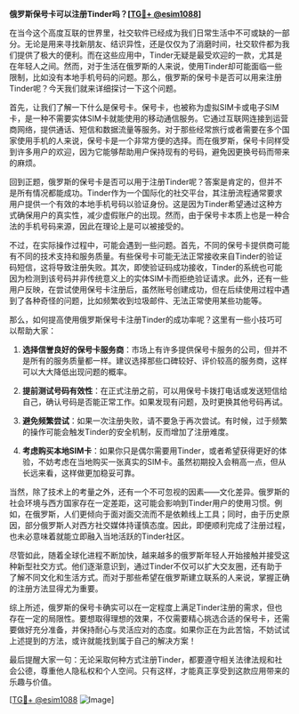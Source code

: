 **俄罗斯保号卡可以注册Tinder吗？[[TG💪+ @esim1088](https://t.me/s/esim1088)]**

在当今这个高度互联的世界里，社交软件已经成为我们日常生活中不可或缺的一部分。无论是用来寻找新朋友、结识异性，还是仅仅为了消磨时间，社交软件都为我们提供了极大的便利。而在这些应用中，Tinder无疑是最受欢迎的一款，尤其是在年轻人之间。然而，对于生活在俄罗斯的人来说，使用Tinder却可能面临一些限制，比如没有本地手机号码的问题。那么，俄罗斯的保号卡是否可以用来注册Tinder呢？今天我们就来详细探讨一下这个问题。

首先，让我们了解一下什么是保号卡。保号卡，也被称为虚拟SIM卡或电子SIM卡，是一种不需要实体SIM卡就能使用的移动通信服务。它通过互联网连接到运营商网络，提供通话、短信和数据流量等服务。对于那些经常旅行或者需要在多个国家使用手机的人来说，保号卡是一个非常方便的选择。而在俄罗斯，保号卡同样受到许多用户的欢迎，因为它能够帮助用户保持现有的号码，避免因更换号码而带来的麻烦。

回到正题，俄罗斯的保号卡是否可以用于注册Tinder呢？答案是肯定的，但并不是所有情况都能成功。Tinder作为一个国际化的社交平台，其注册流程通常要求用户提供一个有效的本地手机号码以验证身份。这是因为Tinder希望通过这种方式确保用户的真实性，减少虚假账户的出现。然而，由于保号卡本质上也是一种合法的手机号码来源，因此在理论上是可以被接受的。

不过，在实际操作过程中，可能会遇到一些问题。首先，不同的保号卡提供商可能有不同的技术支持和服务质量。有些保号卡可能无法正常接收来自Tinder的验证码短信，这将导致注册失败。其次，即使验证码成功接收，Tinder的系统也可能因为检测到该号码并非传统意义上的实体SIM卡而拒绝验证请求。此外，还有一些用户反映，在尝试使用保号卡注册后，虽然账号创建成功，但在后续使用过程中遇到了各种奇怪的问题，比如频繁收到垃圾邮件、无法正常使用某些功能等。

那么，如何提高使用俄罗斯保号卡注册Tinder的成功率呢？这里有一些小技巧可以帮助大家：

1. **选择信誉良好的保号卡服务商**：市场上有许多提供保号卡服务的公司，但并不是所有的服务质量都一样。建议选择那些口碑较好、评价较高的服务商，这样可以大大降低出现问题的概率。

2. **提前测试号码有效性**：在正式注册之前，可以用保号卡拨打电话或发送短信给自己，确认号码是否能正常工作。如果发现有问题，及时更换其他号码再试。

3. **避免频繁尝试**：如果一次注册失败，请不要急于再次尝试。有时候，过于频繁的操作可能会触发Tinder的安全机制，反而增加了注册难度。

4. **考虑购买本地SIM卡**：如果你只是偶尔需要用Tinder，或者希望获得更好的体验，不妨考虑在当地购买一张真实的SIM卡。虽然初期投入会稍高一点，但从长远来看，这样做更加稳妥可靠。

当然，除了技术上的考量之外，还有一个不可忽视的因素——文化差异。俄罗斯的社会环境与西方国家存在一定差距，这可能会影响到Tinder用户的使用习惯。例如，在俄罗斯，人们更倾向于面对面交流而不是依赖线上工具；同时，由于历史原因，部分俄罗斯人对西方社交媒体持谨慎态度。因此，即便顺利完成了注册过程，也未必意味着就能立即融入当地活跃的Tinder社区。

尽管如此，随着全球化进程不断加快，越来越多的俄罗斯年轻人开始接触并接受这种新型社交方式。他们逐渐意识到，通过Tinder不仅可以扩大交友圈，还有助于了解不同文化和生活方式。而对于那些希望在俄罗斯建立联系的人来说，掌握正确的注册方法显得尤为重要。

综上所述，俄罗斯的保号卡确实可以在一定程度上满足Tinder注册的需求，但也存在一定的局限性。要想取得理想的效果，不仅需要精心挑选合适的保号卡，还需要做好充分准备，并保持耐心与灵活应对的态度。如果你正在为此苦恼，不妨试试上述提到的方法，或许就能找到属于自己的解决方案！

最后提醒大家一句：无论采取何种方式注册Tinder，都要遵守相关法律法规和社会公德，尊重他人隐私权和个人空间。只有这样，才能真正享受到这款应用带来的乐趣与价值。

[[TG💪+ @esim1088](https://t.me/s/esim1088) ![Image](https://i.postimg.cc/4NQfJmqS/Snipaste-2025-05-13-00-14-12.png)]